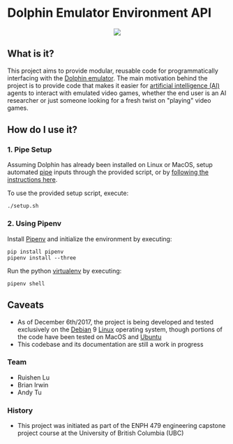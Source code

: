 # **Dolphin Emulator Environment API**

<p align="center">
  <img src="./Demo.gif"/>
</p>

## What is it? 
This project aims to provide modular, reusable code for programmatically interfacing with the [Dolphin emulator](https://dolphin-emu.org/). The main motivation behind the project is to provide code that makes it easier for [artificial intelligence (AI)](https://en.wikipedia.org/wiki/Artificial_intelligence) agents to interact with emulated video games, whether the end user is an AI researcher or just someone looking for a fresh twist on "playing" video games. 

## How do I use it? 
### 1. Pipe Setup

Assuming Dolphin has already been installed on Linux or MacOS, setup automated [pipe](https://en.wikipedia.org/wiki/Pipeline_(Unix)) inputs through the provided script, or by [following the instructions here](https://wiki.dolphin-emu.org/index.php?title=Pipe_Input).

To use the provided setup script, execute:

```
./setup.sh
```
### 2. Using Pipenv

Install [Pipenv](https://docs.pipenv.org/) and initialize the environment by executing: 
```
pip install pipenv
pipenv install --three
```

Run the python [virtualenv](https://virtualenv.pypa.io/en/stable/) by executing:

```
pipenv shell
```

## Caveats
* As of December 6th/2017, the project is being developed and tested exclusively on the [Debian](https://www.debian.org/) 9 [Linux](https://en.wikipedia.org/wiki/Linux) operating system, though portions of the code have been tested on MacOS and [Ubuntu](https://www.ubuntu.com/)
* This codebase and its documentation are still a work in progress

### Team

* Ruishen Lu
* Brian Irwin
* Andy Tu

### History
* This project was initiated as part of the ENPH 479 engineering capstone project course at the University of British Columbia (UBC)
